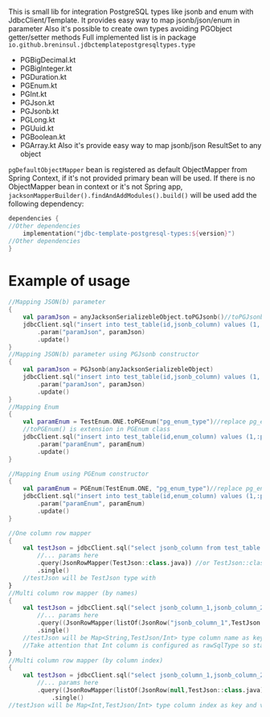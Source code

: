 This is small lib for integration PostgreSQL types like jsonb and enum with JdbcClient/Template.
It provides easy way to map  jsonb/json/enum in parameter
Also it's possible to create own types avoiding PGObject getter/setter methods
Full implemented list is in package `io.github.breninsul.jdbctemplatepostgresqltypes.type`
 - PGBigDecimal.kt
 - PGBigInteger.kt
 - PGDuration.kt
 - PGEnum.kt
 - PGInt.kt
 - PGJson.kt
 - PGJsonb.kt
 - PGLong.kt
 - PGUuid.kt
 - PGBoolean.kt
 - PGArray.kt
Also it's provide easy way to map jsonb/json ResultSet to any object

`pgDefaultObjectMapper` bean is registered as default ObjectMapper from Spring Context, if it's not provided primary bean will be used.
If there is no ObjectMapper bean in context or it's not Spring app,  `jacksonMapperBuilder().findAndAddModules().build()` will be used
add the following dependency:

````kotlin
dependencies {
//Other dependencies
    implementation("jdbc-template-postgresql-types:${version}")
//Other dependencies
}

````
# Example of usage
````kotlin
//Mapping JSON(b) parameter
{
    val paramJson = anyJacksonSerializebleObject.toPGJsonb()//toPGJsonb() is extension in PGJsonb class
    jdbcClient.sql("insert into test_table(id,jsonb_column) values (1,:paramJson)")
        .param("paramJson", paramJson)
        .update()
}
//Mapping JSON(b) parameter using PGJsonb constructor
{
    val paramJson = PGJsonb(anyJacksonSerializebleObject)
    jdbcClient.sql("insert into test_table(id,jsonb_column) values (1,:paramJson)")
        .param("paramJson", paramJson)
        .update()
}
//Mapping Enum
{
    val paramEnum = TestEnum.ONE.toPGEnum("pg_enum_type")//replace pg_enum_type with your real PG custom enum type
    //toPGEnum() is extension in PGEnum class
    jdbcClient.sql("insert into test_table(id,enum_column) values (1,:paramEnum)")
        .param("paramEnum", paramEnum)
        .update()
}

//Mapping Enum using PGEnum constructor
{
    val paramEnum = PGEnum(TestEnum.ONE, "pg_enum_type")//replace pg_enum_type with your real PG custom enum type
    jdbcClient.sql("insert into test_table(id,enum_column) values (1,:paramEnum)")
        .param("paramEnum", paramEnum)
        .update()
}

//One column row mapper
{
    val testJson = jdbcClient.sql("select jsonb_column from test_table where ... ")
        //... params here
        .query(JsonRowMapper(TestJson::class.java)) //or TestJson::class.toRowMapper()
        .single()
    //testJson will be TestJson type with 
}
//Multi column row mapper (by names)
{
    val testJson = jdbcClient.sql("select jsonb_column_1,jsonb_column_2,int_column from test_table where ... ")
        //... params here
        .query((JsonRowMapper(listOf(JsonRow("jsonb_column_1",TestJson::class.java),JsonRow("jsonb_column_2",TestJson::class.java),JsonRow("int_column",Int::class.java,true))))
        .single()
    //testJson will be Map<String,TestJson/Int> type column name as key and value as value 
    //Take attention that Int column is configured as rawSqlType so standard JDBC mechanism is used to map it
}
//Multi column row mapper (by column index)
{
    val testJson = jdbcClient.sql("select jsonb_column_1,jsonb_column_2,int_column from test_table where ... ")
        //... params here
        .query((JsonRowMapper(listOf(JsonRow(null,TestJson::class.java),JsonRow(null,TestJson::class.java),JsonRow("null,Int::class.java,true))))
            .single()
//testJson will be Map<Int,TestJson/Int> type column index as key and value as value 
````
